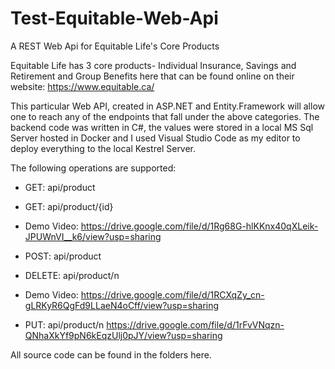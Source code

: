 # Test-Equitable-Web-Api
A REST Web Api for Equitable Life's Core Products

Equitable Life has 3 core products- Individual Insurance, Savings and Retirement and Group Benefits here that can be found online on their website:
https://www.equitable.ca/

This particular Web API, created in ASP.NET and Entity.Framework will allow one to reach any of the endpoints that fall under
the above categories. The backend code was written in C#, the values were stored in a local MS Sql Server hosted in Docker 
and I used Visual Studio Code as my editor to deploy everything to the local Kestrel Server.

The following operations are supported:
* GET: api/product
* GET: api/product/{id}
* Demo Video:
https://drive.google.com/file/d/1Rg68G-hlKKnx40qXLeik-JPUWnVI__k6/view?usp=sharing

* POST: api/product
* DELETE: api/product/n
* Demo Video:
https://drive.google.com/file/d/1RCXqZy_cn-gLRKyR6QgFd9LLaeN4oCff/view?usp=sharing

* PUT: api/product/n
https://drive.google.com/file/d/1rFvVNqzn-QNhaXkYf9pN6kEqzUlj0pJY/view?usp=sharing

All source code can be found in the folders here.
